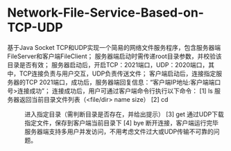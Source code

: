 # Network-File-Service-Based-on-TCP-UDP
基于Java Socket TCP和UDP实现一个简易的网络文件服务程序，包含服务器端FileServer和客户端FileClient；
服务器端启动时需传递root目录参数，并校验该目录是否有效；
服务器启动后，开启TCP：2021端口，UDP：2020端口，其中，TCP连接负责与用户交互，UDP负责传送文件；
客户端启动后，连接指定服务器的TCP 2021端口，成功后，服务器端回复信息：“客户端IP地址:客户端端口号>连接成功”；
连接成功后，用户可通过客户端命令行执行以下命令：
	[1]	ls	服务器返回当前目录文件列表（<file/dir>	name	size）
	[2]	cd  <dir>	进入指定目录（需判断目录是否存在，并给出提示）
	[3]	get  <file>	通过UDP下载指定文件，保存到客户端当前目录下
	[4]	bye	断开连接，客户端运行完毕
服务器端支持多用户并发访问，不用考虑文件过大或UDP传输不可靠的问题。

